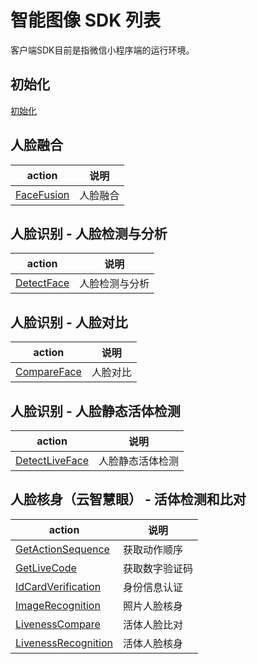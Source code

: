 # 智能图像 SDK 列表

客户端SDK目前是指微信小程序端的运行环境。

## 初始化
[初始化](./初始化.md)

## 人脸融合

| action | 说明
| --- | ---
| [FaceFusion](./人脸融合.md) | 人脸融合

## 人脸识别 - 人脸检测与分析

| action | 说明
| --- | ---
| [DetectFace](./人脸检测与分析.md) | 人脸检测与分析

## 人脸识别 - 人脸对比

| action | 说明
| --- | ---
| [CompareFace](./人脸对比.md) | 人脸对比


## 人脸识别 - 人脸静态活体检测

| action | 说明
| --- | ---
| [DetectLiveFace](./人脸静态活体检测.md) | 人脸静态活体检测

## 人脸核身（云智慧眼） - 活体检测和比对

| action | 说明
| --- | ---
| [GetActionSequence](./获取动作顺序.md) | 获取动作顺序
| [GetLiveCode](./获取数字验证码.md) | 获取数字验证码
| [IdCardVerification](./身份信息认证.md) | 身份信息认证
| [ImageRecognition](./照片人脸核身.md) | 照片人脸核身
| [LivenessCompare](./活体人脸比对.md) | 活体人脸比对
| [LivenessRecognition](./活体人脸核身.md) | 活体人脸核身
